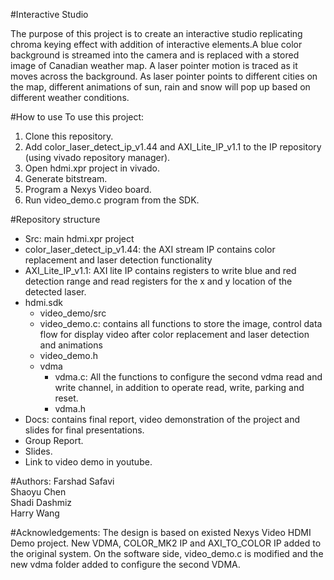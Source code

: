 #Interactive Studio

The purpose of this project is to create an interactive studio replicating chroma keying effect with addition of interactive elements.A blue color background is streamed into the camera and is replaced with a stored image of Canadian weather map. A laser pointer motion is traced as it moves across the background. As laser pointer points to different cities on the map, different animations of sun, rain and snow will pop up based on different weather conditions.

#How to use
To use this project: <br />
 1. Clone this repository. <br />
 2. Add color_laser_detect_ip_v1.44 and AXI_Lite_IP_v1.1 to the IP repository (using vivado repository manager).<br />
 3. Open hdmi.xpr project in vivado. <br />
 4. Generate bitstream. <br />
 5. Program a Nexys Video board. <br />
 6. Run video_demo.c program from the SDK. <br >

#Repository structure
* Src: main hdmi.xpr project
 * color_laser_detect_ip_v1.44: the AXI stream IP contains color replacement and laser detection functionality
 *  AXI_Lite_IP_v1.1: AXI lite IP contains registers to write blue and red detection range and read registers for the x and y location     of the detected laser.
 * hdmi.sdk
   * video_demo/src
    * video_demo.c: contains all functions to store the image, control data flow for display video after color replacement and laser        detection and animations
    * video_demo.h
   * vdma
      * vdma.c: All the functions to configure the second vdma read and write channel, in addition to operate read, write, parking and        reset.
      * vdma.h
* Docs: contains final report, video demonstration of the project and slides for final presentations.
 * Group Report.
 * Slides.
 * Link to video demo in youtube.

#Authors:
Farshad Safavi <br />
Shaoyu Chen <br />
Shadi Dashmiz <br />
Harry Wang <br />

#Acknowledgements:
The design is based on existed Nexys Video HDMI Demo project. New VDMA, COLOR_MK2 IP and AXI_TO_COLOR IP added to the original system. On the software side, video_demo.c is modified and the new vdma folder added to configure the second VDMA.
